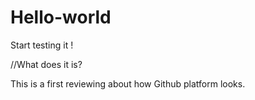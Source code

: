 # Hello-world
Start testing it ! 


//What does it is?

This is a first reviewing about how Github platform looks. 
